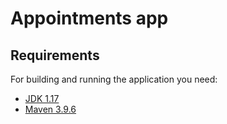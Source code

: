 
# Appointments app

## Requirements

For building and running the application you need:

- [JDK 1.17](https://www.oracle.com/java/technologies/javase/jdk17-archive-downloads.html)
- [Maven 3.9.6](https://maven.apache.org/download.cgi)
